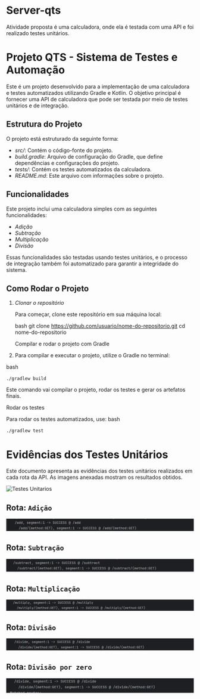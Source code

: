 # Server-qts
Atividade proposta é uma calculadora, onde ela é testada com uma API e foi realizado testes unitários.

# Projeto QTS - Sistema de Testes e Automação

Este é um projeto desenvolvido para a implementação de uma calculadora e testes automatizados utilizando Gradle e Kotlin. O objetivo principal é fornecer uma API de calculadora que pode ser testada por meio de testes unitários e de integração.

## Estrutura do Projeto

O projeto está estruturado da seguinte forma:

- *src/*: Contém o código-fonte do projeto.
- *build.gradle*: Arquivo de configuração do Gradle, que define dependências e configurações do projeto.
- *tests/*: Contém os testes automatizados da calculadora.
- *README.md*: Este arquivo com informações sobre o projeto.

## Funcionalidades

Este projeto inclui uma calculadora simples com as seguintes funcionalidades:

- *Adição*
- *Subtração*
- *Multiplicação*
- *Divisão*

Essas funcionalidades são testadas usando testes unitários, e o processo de integração também foi automatizado para garantir a integridade do sistema.

## Como Rodar o Projeto

1. *Clonar o repositório*

   Para começar, clone este repositório em sua máquina local:

   bash
   git clone https://github.com/usuario/nome-do-repositorio.git
   cd nome-do-repositorio

   Compilar e rodar o projeto com Gradle

2. Para compilar e executar o projeto, utilize o Gradle no terminal:

 bash
```
./gradlew build
 ```

Este comando vai compilar o projeto, rodar os testes e gerar os artefatos finais.

Rodar os testes

Para rodar os testes automatizados, use:
bash
```
./gradlew test
```
# Evidências dos Testes Unitários

Este documento apresenta as evidências dos testes unitários realizados em cada rota da API. As imagens anexadas mostram os resultados obtidos.

![Testes Unitarios](img/testes_unitarios)


## Rota: `Adição`
![Evidência - Adição](img/img1.png)

## Rota: `Subtração`
![Evidência - Subtração](img/img2.png)

## Rota: `Multiplicação`
![Evidência - Multiplicação](img/img3.png)

## Rota: `Divisão`
![Evidência - Divisão](img/img4.png)

## Rota: `Divisão por zero`
![Evidência - Divisão por zero](img/img5.png)

